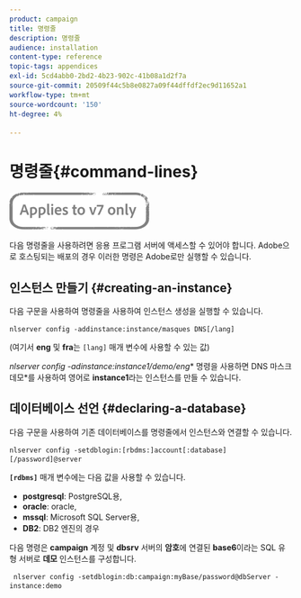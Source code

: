 ```yaml
---
product: campaign
title: 명령줄
description: 명령줄
audience: installation
content-type: reference
topic-tags: appendices
exl-id: 5cd4abb0-2bd2-4b23-902c-41b08a1d2f7a
source-git-commit: 20509f44c5b8e0827a09f44dffdf2ec9d11652a1
workflow-type: tm+mt
source-wordcount: '150'
ht-degree: 4%

---
```


# 명령줄{#command-lines}

![](../../assets/v7-only.svg)

다음 명령줄을 사용하려면 응용 프로그램 서버에 액세스할 수 있어야 합니다. Adobe으로 호스팅되는 배포의 경우 이러한 명령은 Adobe로만 실행할 수 있습니다.

## 인스턴스 만들기 {#creating-an-instance}

다음 구문을 사용하여 명령줄을 사용하여 인스턴스 생성을 실행할 수 있습니다.

```
nlserver config -addinstance:instance/masques DNS[/lang]
```

(여기서 **eng** 및 **fra**&#x200B;는 `[lang]` 매개 변수에 사용할 수 있는 값)

**nlserver config -adinstance:instance1/demo*/eng** 명령을 사용하면 DNS 마스크 데모*를 사용하여 영어로 **instance1**&#x200B;라는 인스턴스를 만들 수 있습니다.

## 데이터베이스 선언 {#declaring-a-database}

다음 구문을 사용하여 기존 데이터베이스를 명령줄에서 인스턴스와 연결할 수 있습니다.

```
nlserver config -setdblogin:[rbdms:]account[:database][/password]@server
```

**`[rdbms]`** 매개 변수에는 다음 값을 사용할 수 있습니다.

* **postgresql**: PostgreSQL용,
* **oracle**: oracle,
* **mssql**: Microsoft SQL Server용,
* **DB2**: DB2 엔진의 경우

다음 명령은 **campaign** 계정 및 **dbsrv** 서버의 **암호**&#x200B;에 연결된 **base6**&#x200B;이라는 SQL 유형 서버로 **데모** 인스턴스를 구성합니다.

```
 nlserver config -setdblogin:db:campaign:myBase/password@dbServer -instance:demo
```

